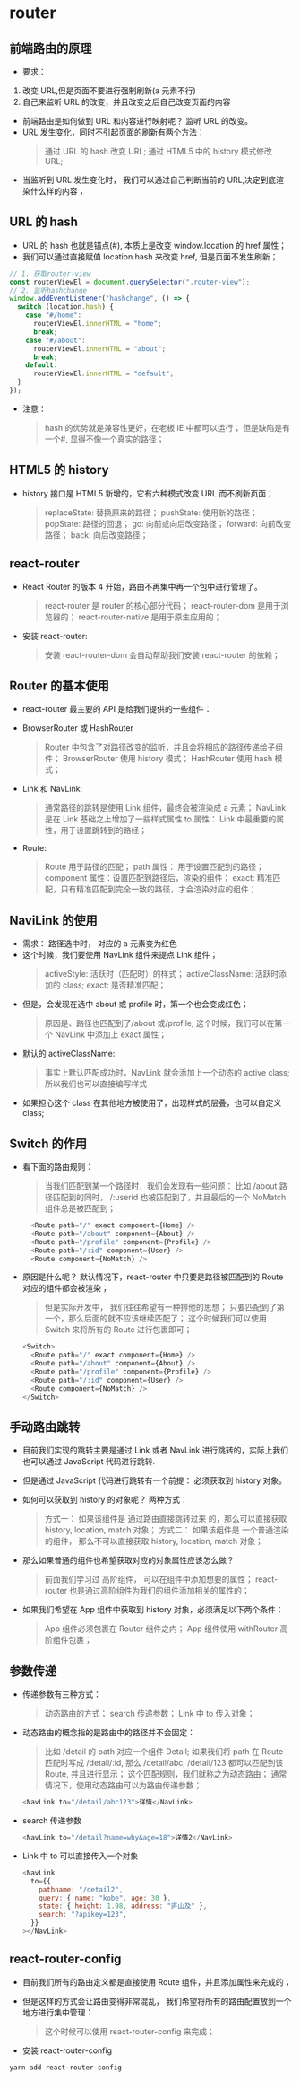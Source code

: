# router

## 前端路由的原理

- 要求：

1. 改变 URL,但是页面不要进行强制刷新(a 元素不行)
2. 自己来监听 URL 的改变，并且改变之后自己改变页面的内容

- 前端路由是如何做到 URL 和内容进行映射呢？ 监听 URL 的改变。
- URL 发生变化，同时不引起页面的刷新有两个方法：
  > 通过 URL 的 hash 改变 URL;
  > 通过 HTML5 中的 history 模式修改 URL;
- 当监听到 URL 发生变化时， 我们可以通过自己判断当前的 URL,决定到底渲染什么样的内容；

## URL 的 hash

- URL 的 hash 也就是锚点(#), 本质上是改变 window.location 的 href 属性；
- 我们可以通过直接赋值 location.hash 来改变 href, 但是页面不发生刷新；

```js
// 1. 获取router-view
const routerViewEl = document.querySelector(".router-view");
// 2. 监听hashchange
window.addEventListener("hashchange", () => {
  switch (location.hash) {
    case "#/home":
      routerViewEl.innerHTML = "home";
      break;
    case "#/about":
      routerViewEl.innerHTML = "about";
      break;
    default:
      routerViewEl.innerHTML = "default";
  }
});
```

- 注意：
  > hash 的优势就是兼容性更好，在老板 IE 中都可以运行；
  > 但是缺陷是有一个#, 显得不像一个真实的路径；

## HTML5 的 history

- history 接口是 HTML5 新增的，它有六种模式改变 URL 而不刷新页面；
  > replaceState: 替换原来的路径；
  > pushState: 使用新的路径；
  > popState: 路径的回退；
  > go: 向前或向后改变路径；
  > forward: 向前改变路径；
  > back: 向后改变路径；

## react-router

- React Router 的版本 4 开始，路由不再集中再一个包中进行管理了。

  > react-router 是 router 的核心部分代码；
  > react-router-dom 是用于浏览器的；
  > react-router-native 是用于原生应用的；

- 安装 react-router:
  > 安装 react-router-dom 会自动帮助我们安装 react-router 的依赖；

## Router 的基本使用

- react-router 最主要的 API 是给我们提供的一些组件：
- BrowserRouter 或 HashRouter

  > Router 中包含了对路径改变的监听，并且会将相应的路径传递给子组件；
  > BrowserRouter 使用 history 模式；
  > HashRouter 使用 hash 模式；

- Link 和 NavLink:

  > 通常路径的跳转是使用 Link 组件，最终会被渲染成 a 元素；
  > NavLink 是在 Link 基础之上增加了一些样式属性
  > to 属性： Link 中最重要的属性，用于设置跳转到的路经；

- Route:
  > Route 用于路径的匹配；
  > path 属性： 用于设置匹配到的路径；
  > component 属性：设置匹配到路径后，渲染的组件；
  > exact: 精准匹配，只有精准匹配到完全一致的路径，才会渲染对应的组件；

## NaviLink 的使用

- 需求： 路径选中时， 对应的 a 元素变为红色
- 这个时候，我们要使用 NavLink 组件来提点 Link 组件；
  > activeStyle: 活跃时（匹配时）的样式；
  > activeClassName: 活跃时添加的 class;
  > exact: 是否精准匹配；
- 但是，会发现在选中 about 或 profile 时，第一个也会变成红色；
  > 原因是、路径也匹配到了/about 或/profile;
  > 这个时候，我们可以在第一个 NavLink 中添加上 exact 属性；
- 默认的 activeClassName:
  > 事实上默认匹配成功时，NavLink 就会添加上一个动态的 active class;
  > 所以我们也可以直接编写样式
- 如果担心这个 class 在其他地方被使用了，出现样式的层叠，也可以自定义 class;

## Switch 的作用

- 看下面的路由规则：

  > 当我们匹配到某一个路径时，我们会发现有一些问题：
  > 比如 /about 路径匹配到的同时， /:userid 也被匹配到了，并且最后的一个 NoMatch 组件总是被匹配到；

  ```js
    <Route path="/" exact component={Home} />
    <Route path="/about" component={About} />
    <Route path="/profile" component={Profile} />
    <Route path="/:id" component={User} />
    <Route component={NoMatch} />
  ```

- 原因是什么呢？ 默认情况下，react-router 中只要是路径被匹配到的 Route 对应的组件都会被渲染；

  > 但是实际开发中， 我们往往希望有一种排他的思想；
  > 只要匹配到了第一个，那么后面的就不应该继续匹配了；
  > 这个时候我们可以使用 Switch 来将所有的 Route 进行包裹即可；

  ```js
  <Switch>
    <Route path="/" exact component={Home} />
    <Route path="/about" component={About} />
    <Route path="/profile" component={Profile} />
    <Route path="/:id" component={User} />
    <Route component={NoMatch} />
  </Switch>
  ```

## 手动路由跳转

- 目前我们实现的跳转主要是通过 Link 或者 NavLink 进行跳转的，实际上我们也可以通过 JavaScript 代码进行跳转.
- 但是通过 JavaScript 代码进行跳转有一个前提： 必须获取到 history 对象。
- 如何可以获取到 history 的对象呢？ 两种方式：

  > 方式一： 如果该组件是 通过路由直接跳转过来 的，那么可以直接获取 history, location, match 对象；
  > 方式二： 如果该组件是 一个普通渲染的组件， 那么不可以直接获取 history, location, match 对象；

- 那么如果普通的组件也希望获取对应的对象属性应该怎么做？

  > 前面我们学习过 高阶组件， 可以在组件中添加想要的属性；
  > react-router 也是通过高阶组件为我们的组件添加相关的属性的；

- 如果我们希望在 App 组件中获取到 history 对象，必须满足以下两个条件：
  > App 组件必须包裹在 Router 组件之内；
  > App 组件使用 withRouter 高阶组件包裹；

## 参数传递

- 传递参数有三种方式：

  > 动态路由的方式；
  > search 传递参数；
  > Link 中 to 传入对象；

- 动态路由的概念指的是路由中的路径并不会固定：

  > 比如 /detail 的 path 对应一个组件 Detail;
  > 如果我们将 path 在 Route 匹配时写成 /detail/:id, 那么 /detail/abc, /detail/123 都可以匹配到该 Route, 并且进行显示；
  > 这个匹配规则，我们就称之为动态路由；
  > 通常情况下，使用动态路由可以为路由传递参数；

  ```js
  <NavLink to="/detail/abc123">详情</NavLink>
  ```

- search 传递参数

  ```js
  <NavLink to="/detail?name=why&age=18">详情2</NavLink>
  ```

- Link 中 to 可以直接传入一个对象
  ```js
  <NavLink
    to={{
      pathname: "/detail2",
      query: { name: "kobe", age: 30 },
      state: { height: 1.98, address: "庐山及" },
      search: "?apikey=123",
    }}
  ></NavLink>
  ```

## react-router-config

- 目前我们所有的路由定义都是直接使用 Route 组件，并且添加属性来完成的；
- 但是这样的方式会让路由变得非常混乱， 我们希望将所有的路由配置放到一个地方进行集中管理：

  > 这个时候可以使用 react-router-config 来完成；

- 安装 react-router-config

```sh
yarn add react-router-config
```
